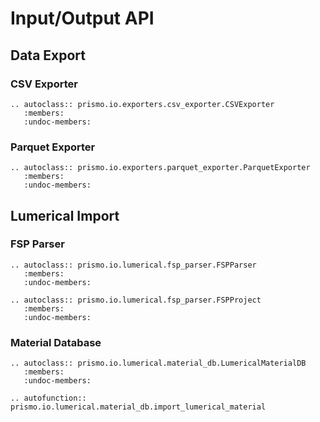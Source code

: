 # Input/Output API

## Data Export

### CSV Exporter

```{eval-rst}
.. autoclass:: prismo.io.exporters.csv_exporter.CSVExporter
   :members:
   :undoc-members:
```

### Parquet Exporter

```{eval-rst}
.. autoclass:: prismo.io.exporters.parquet_exporter.ParquetExporter
   :members:
   :undoc-members:
```

## Lumerical Import

### FSP Parser

```{eval-rst}
.. autoclass:: prismo.io.lumerical.fsp_parser.FSPParser
   :members:
   :undoc-members:
```

```{eval-rst}
.. autoclass:: prismo.io.lumerical.fsp_parser.FSPProject
   :members:
   :undoc-members:
```

### Material Database

```{eval-rst}
.. autoclass:: prismo.io.lumerical.material_db.LumericalMaterialDB
   :members:
   :undoc-members:
```

```{eval-rst}
.. autofunction:: prismo.io.lumerical.material_db.import_lumerical_material
```
